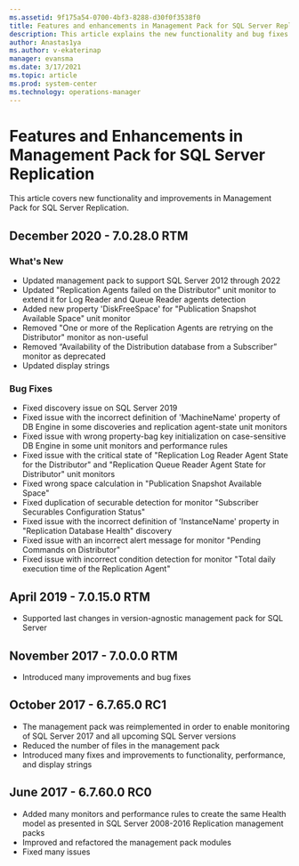 ```yaml
---
ms.assetid: 9f175a54-0700-4bf3-8288-d30f0f3538f0
title: Features and enhancements in Management Pack for SQL Server Replication
description: This article explains the new functionality and bug fixes implemented in Management Pack for SQL Server Replication
author: Anastas1ya
ms.author: v-ekaterinap
manager: evansma
ms.date: 3/17/2021
ms.topic: article
ms.prod: system-center
ms.technology: operations-manager
---
```


# Features and Enhancements in Management Pack for SQL Server Replication

This article covers new functionality and improvements in Management Pack for SQL Server Replication.

## December 2020 - 7.0.28.0 RTM

### What's New

- Updated management pack to support SQL Server 2012 through 2022
- Updated "Replication Agents failed on the Distributor" unit monitor to extend it for Log Reader and Queue Reader agents detection
- Added new property 'DiskFreeSpace' for "Publication Snapshot Available Space" unit monitor
- Removed "One or more of the Replication Agents are retrying on the Distributor" monitor as non-useful
- Removed “Availability of the Distribution database from a Subscriber” monitor as deprecated
- Updated display strings

### Bug Fixes

- Fixed discovery issue on SQL Server 2019
- Fixed issue with the incorrect definition of 'MachineName' property of DB Engine in some discoveries and replication agent-state unit monitors
- Fixed issue with wrong property-bag key initialization on case-sensitive DB Engine in some unit monitors and performance rules
- Fixed issue with the critical state of "Replication Log Reader Agent State for the Distributor" and "Replication Queue Reader Agent State for Distributor" unit monitors
- Fixed wrong space calculation in "Publication Snapshot Available Space"
- Fixed duplication of securable detection for monitor "Subscriber Securables Configuration Status"
- Fixed issue with the incorrect definition of 'InstanceName' property in "Replication Database Health" discovery
- Fixed issue with an incorrect alert message for monitor "Pending Commands on Distributor"
- Fixed issue with incorrect condition detection for monitor "Total daily execution time of the Replication Agent"

## April 2019 - 7.0.15.0 RTM

- Supported last changes in version-agnostic management pack for SQL Server

## November 2017 - 7.0.0.0 RTM

- Introduced many improvements and bug fixes

## October 2017 - 6.7.65.0 RC1

- The management pack was reimplemented in order to enable monitoring of SQL Server 2017 and all upcoming SQL Server versions
- Reduced the number of files in the management pack
- Introduced many fixes and improvements to functionality, performance, and display strings

## June 2017 - 6.7.60.0 RC0

- Added many monitors and performance rules to create the same Health model as presented in SQL Server 2008-2016 Replication management packs
- Improved and refactored the management pack modules
- Fixed many issues
